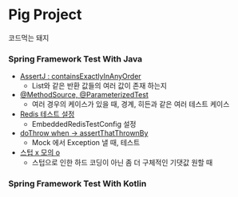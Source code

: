 # Pig Project

코드먹는 돼지

<h3>Spring Framework Test With Java</h3>

- [AssertJ : containsExactlyInAnyOrder](https://github.com/minyul/pig/commit/1368f538b9bb1cf04f4dfb13fe1b023d920dde5c)
  - List와 같은 반환 값들의 여러 값이 존재 하는지 
- [@MethodSource, @ParameterizedTest](https://github.com/minyul/pig/blob/main/api-test/src/test/java/me/minyul/service/NumberServiceTest.java)
  - 여러 경우의 케이스가 있을 때, 경계, 히든과 같은 여러 테스트 케이스
- [Redis 테스트 설정](https://github.com/minyul/pig/tree/main/api-test/src/test/java/me/minyul/config)
  - EmbeddedRedisTestConfig 설정
- [doThrow when -> assertThatThrownBy](https://github.com/minyul/pig/blob/main/api-test/src/test/java/me/minyul/service/InvoiceFilterTest.java)
  - Mock 에서 Exception 낼 때, 테스트
- [스텁 x 모의 o](https://github.com/minyul/pig/commit/64fd0d1f40272ccdf7c2b61877dbb94ba67a8a42)
  - 스텁으로 인한 하드 코딩이 아닌 좀 더 구체적인 기댓값 원할 때

<h3>Spring Framework Test With Kotlin</h3>